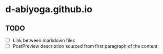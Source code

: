 # d-abiyoga.github.io

## TODO

- [ ] Link between markdown files
- [ ] PostPreview description sourced from first paragraph of the content
